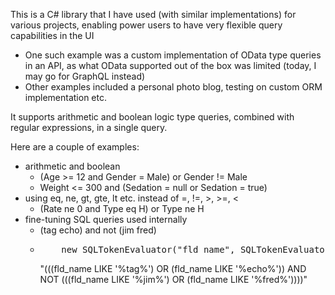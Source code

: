 
This is a C# library that I have used (with similar implementations) for various projects, enabling power users to have very flexible query capabilities in the UI
  * One such example was a custom implementation of OData type queries in an API, as what OData supported out of the box was limited (today, I may go for GraphQL instead)
  * Other examples included a personal photo blog, testing on custom ORM implementation etc.
    
It supports arithmetic and boolean logic type queries, combined with regular expressions, in a single query.
 

Here are a couple of examples:
  * arithmetic and boolean 
      * (Age >= 12 and Gender = Male) or Gender != Male
      * Weight <= 300 and (Sedation = null or Sedation = true)
  * using eq, ne, gt, gte, lt etc. instead of =, !=, >, >=, < 
      * (Rate ne 0 and Type eq H) or Type ne H
  * fine-tuning SQL queries used internally
      * (tag echo) and not (jim fred)
      * <pre>
            new SQLTokenEvaluator("fld_name", SQLTokenEvaluator.OPERATOR_TYPE.LIKE, SQLTokenEvaluator.FIELD_TYPE.STRING);
        </pre> 
        "(((fld_name LIKE '%tag%') OR (fld_name LIKE '%echo%')) AND NOT (((fld_name LIKE '%jim%') OR (fld_name LIKE '%fred%'))))"



